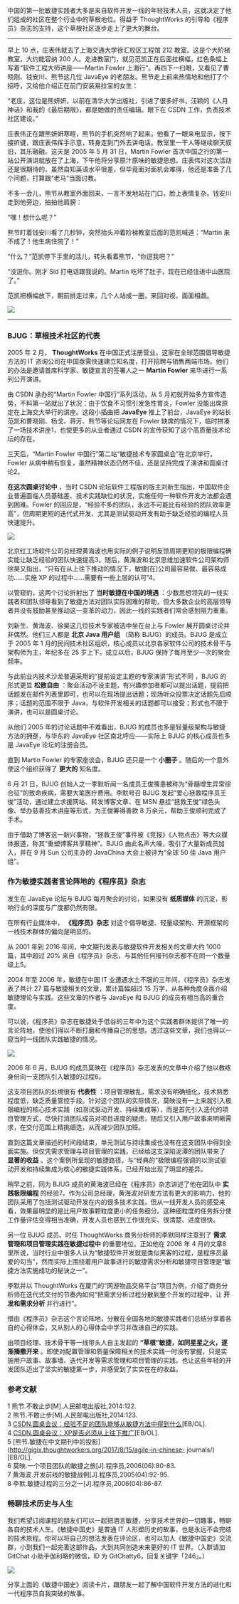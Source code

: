 中国的第一批敏捷实践者大多是来自软件开发一线的年轻技术人员，这就决定了他们组成的社区在整个行业中的草根地位。得益于 ThoughtWorks
的引导和《程序员》杂志的支持，这个草根社区逐步走上了更大的舞台。

* * *

早上 10 点，庄表伟就去了上海交通大学徐汇校区工程馆 212 教室。这是个大阶梯教室，大约能容纳 200
人。走进教室门，就见范凯正在后面拉横幅，红色条幅上写着“软件工程大师讲座——Martin Fowler
上海行”。再四下一扫眼，又看见了曹晓刚、钱安川、熊节这几位 JavaEye 的老朋友。熊节走上前来热情地和他打了个招呼，又给他介绍正在前门安装易拉宝的女生：

“老庄，这位是熊妍妍，以前在清华大学出版社，引进了很多好书，汪颖的《人月神话》和我的《最后期限》，都是她做的责任编辑。眼下在 CSDN
工作，负责技术社区建设。”

庄表伟正在跟熊妍妍寒暄，熊节的手机突然响了起来。他看了一眼来电显示，按下接听键，跟庄表伟挥手示意，转身走到门外去讲电话。教室里一干人等继续聊天叙旧，其乐融融。这天是
2005 年 5 月 31 日，Martin Fowler
首次中国之行的第一站公开演讲就放在了上海，下午他将分享原汁原味的敏捷思想。庄表伟对这次活动还是很期待的，虽然自知英语水平很差，但毕竟面对面机会难得，他还是准备了几个问题，打算跟“老马”当面讨教。

不多一会儿，熊节从教室外面回来，一言不发地站在门口，脸上表情复杂。钱安川走到他旁边，拍拍他肩膀：

“嘿！想什么呢？”

熊节盯着钱安川看了几秒钟，突然抬头冲着阶梯教室后面的范凯喊道：“Martin 来不成了！他生病住院了！”

“什么？”范凯停下手里的活儿，转头看着熊节，“你逗我吧？”

“没逗你。刚才 Sid 打电话跟我说的。Martin 吃坏了肚子，现在已经住进中山医院了。”

范凯把横幅放下，朝前排走过来，几个人站成一圈，来回对视，面面相觑。

![](https://images.gitbook.cn/e8b9a210-1e1f-11e9-91bd-8dbe1a8a4702)

* * *

### BJUG：草根技术社区的代表

2005 年 2 月， **ThoughtWorks** 在中国正式注册营业。这家在全球范围倡导敏捷方法的 IT
咨询公司在中国亟需快速建立知名度，打开招聘与销售两端市场。他们的办法是邀请首席科学家、敏捷宣言的签署人之一 **Martin Fowler**
来华进行一系列公开演讲。

由 CSDN 承办的“Martin Fowler 中国行”系列活动，从 5
月初就开始多方宣传造势，不料第一站就出了状况：由于饮食不习惯引发急性胃炎，Fowler 没能出席原定在上海交大举行的讲座。这段小插曲把
**JavaEye** 推上了前台，JavaEye 的站长范凯和曹晓刚、杨戈、蒋芳、熊节等论坛网友在 Fowler
缺席的情况下，临时拼凑了一场技术讲座1，也使更多的从业者通过 CSDN 的宣传获知了这个高质量技术论坛的存在。

三天后，“Martin Fowler 中国行”第二站“敏捷技术专家圆桌会”在北京举行，Fowler
从病中稍有恢复，虽然精神状态仍然不佳，还是坚持完成了演讲和圆桌讨论2。

**在这次圆桌讨论中** ，当时 CSDN
论坛软件工程版的版主刘新生指出，中国软件企业普遍面临人员基础差、技术实践缺位的状况，实施任何一种软件开发方法都会遇到困难。Fowler
的回应是，“经验不多的团队，永远不可能比有经验的团队效率更高”，但周期更短的迭代式开发、尤其是测试驱动开发有助于缺乏经验的编程人员快速提升。

![](https://images.gitbook.cn/f1d50600-1e1f-11e9-a75f-ffe749889ffe)

北京红工场软件公司总经理黄海波也用实际的例子说明反馈周期更短的极限编程确实能让缺乏经验的团队快速提高3。随后，黄海波和北京思维加速软件公司架构师徐昊又指出，“只有在从上往下推动的情况下，敏捷[在]公司最容易做、最容易成功……实施
XP 的过程中……需要有一些上层的认可”4。

以管窥豹，这两个讨论折射出了 **当时敏捷在中国的境遇**
：少数思想领先的一线实践者和团队领导看到了敏捷方法对团队实际困难的帮助，但大多数企业的高层领导者并没有鼓励甚至推动这一变革的动力，因此一线的实践者们常会感到阻力重重。

刘新生、黄海波、徐昊这几位技术专家被选中坐在台上与 Fowler 展开圆桌讨论并非偶然。他们三人都是 **北京 Java 用户组** （简称
BJUG）的成员。BJUG 是成立于 2005 年 1 月的民间技术社区组织，核心成员以北京各家软件公司的技术骨干与架构师为主，年纪多在 25
岁上下。成立以后，BJUG 保持了每月至少一次的聚会频率。

与此前业内技术沙龙普遍采用的“提前设定主题的专家演讲”形式不同 ，BJUG 的形式更显 **松散自由**
：聚会活动不设主题，有兴趣参加者都可以提出话题，提前把话题发在邮件列表里即可，也可以在现场提出话题；现场听众投票决定话题先后顺序；话题的范围不限于
Java，与软件开发相关的话题都可以接受；形式也不限于演讲，也可以是圆桌讨论。

从他们 2005 年的讨论话题中不难看出，BJUG 的成员也多是轻量级架构与敏捷方法的拥趸，与华东的 JavaEye 社区南北呼应——实际上 BJUG
的核心成员也多是 JavaEye 论坛的注册会员。

直到 Martin Fowler 的专家座谈会，BJUG 还只是一个 **小圈子** 。随后的一个意外使这个组织获得了 **更大的** 知名度。

6 月 21 日，BJUG 创始人之一李默听闻一名成员王俊罹患被称为“骨髓增生异常综合征”的致命疾病，需要大笔医疗费用。李默号召 BJUG
发起“爱心拯救程序员王俊”活动，通过建立求援网站、转发博客文章、在 MSN 悬挂“拯救王俊”绿色头像、举办慈善技术讲座等形式，为王俊筹得善款 8
万余元，帮助王俊顺利完成了手术。

由于借助了博客这一新兴事物，“拯救王俊”事件被《竞报》《人物点击》等大众媒体报道，称其“重塑博客共享精神”。BJUG
由此名声大噪，吸引了大量新成员加入，并在 9 月 Sun 公司主办的 JavaChina 大会上被评为“全球 50 佳 Java 用户组”。

### 作为敏捷实践者言论阵地的《程序员》杂志

发生在 JavaEye 论坛与 BJUG 每月聚会的讨论，如果没有 **纸质媒体** 的沉淀，影响行业的深度与广度都仍然有限。

在所有行业媒体中， **《程序员》杂志** 对这个倡导敏捷、轻量级架构、开源框架的一线技术群体的偏向是明显的。

从 2001 年到 2016 年间，中文期刊发表与敏捷软件开发相关的文章大约 1000 篇，其中超过 20%
来自《程序员》杂志，与其他任何报刊杂志都不在同一个数量级上5。

2004 年至 2006 年，敏捷在中国 IT 业遭遇水土不服的三年间，《程序员》杂志发表了共计 27 篇与敏捷相关的文章，累计篇幅超过 15
万字，从各种角度全面介绍敏捷理论与实践。这些文章的作者与 JavaEye 和 BJUG 的成员有相当高的重合度。

可以说，《程序员》杂志在敏捷处于低谷的三年中为这个实践者群体提供了唯一的言论阵地，使他们得以不断打磨和传播自己的思想。透过这些文章，我们也得以一窥当时一线团队实践敏捷的情况。

![](https://images.gitbook.cn/f9287b30-1e1f-11e9-91bd-8dbe1a8a4702)

2006 年 6 月，BJUG 的成员莫映在《程序员》杂志发表的文章中介绍了他以教练身份向一支团队引入敏捷的过程6。

这支项目团队的处境很有 **代表性**
：项目管理散乱，需求没有明确细化，技术熟悉程度低，缺乏质量管控手段。针对这个团队的实际情况，莫映没有一上来就引入极限编程的核心技术实践（如测试驱动开发、持续集成等），而是首先引入迭代的项目管理方式，尽快打消团队成员对项目进度的疑虑，随后又引入用户故事来明晰需求，在交付范围上精挑细选，从而减少团队加班。

直到这篇文章描述的时间段结束，单元测试与持续集成也没有在这支团队中得到全面实施。但仅凭需求管理与项目管理的实践，已经给这支深陷泥潭的团队带来了
**显著的收益** 。这个案例所呈现的敏捷路径，与“经典的”极限编程强调的以测试驱动开发和持续集成为核心的敏捷实践体系，已经开始出现了明显的差异。

稍早之前，同为 BJUG 成员的黄海波已经在《程序员》杂志讲述了他在团队中 **实践极限编程**
的经验7。作为公司总经理，黄海波对研发方法有更大的影响力，他的团队采用了包括测试驱动开发在内的很多技术实践，但从一线开发人员的感受来看，效果最明显的是比用户故事颗粒度更小的任务细分。这种细粒度的任务拆分使工作量评估变得相当准确，开发人员也感到工作很充实、很清楚、进度很快。

另一位 BJUG 成员、时任 ThoughtWorks 商务分析师的李默同样注意到了 **需求管理和项目管理实践在敏捷过程中** 的重要地位。正如他在
2006 年 4
月的文章8里所说，当时行业中很多人认为“敏捷软件开发就是类似黑客的过程，是程序员最爱的勾当”，然而实际上围绕着用户故事进行的敏捷需求分析和敏捷项目管理是“敏捷方法实施成功的秘诀之一”。

李默并以 ThoughtWorks 在厦门的“网游物品交易平台”项目为例，介绍了商务分析师在迭代式交付的节奏内如何“把需求分析过程分散到整个开发的过程中，让
**开发和需求分析** 并行进行”。

借由《程序员》杂志这个言论阵地，分散在全国各地的敏捷实践者们总结分享着各自的心得体会，又从别人的心得体会中学习并改进自己的实践。

由项目经理、技术骨干等一线带头人自主发起的 **“草根”敏捷，如同星星之火，逐渐播撒开来**
。即使对配置管理和质量保障相关的技术实践一时没有掌握，只是实施用户故事、故事墙、迭代开发等需求管理和项目管理的实践，也让这些年轻的开发团队迈出了坚实的敏捷第一步，并感受到了实实在在的收益。

### 参考文献

1 熊节.不敢止步[M].人民邮电出版社,2014:122.  
2 熊节.不敢止步[M].人民邮电出版社,2014:123.  
3
[CSDN.圆桌会议：经验不足的团队能够从敏捷方法中得到什么](https://web.archive.org/web/20061231203505/http://news.csdn.net:80/news/newstopic/21/21942.shtml)[EB/OL].  
4
[CSDN.圆桌会议：XP是否必须从上往下推广](https://web.archive.org/web/20051216060531/http://news.csdn.net:80/news/newstopic/21/21943.shtml)[EB/OL].  
5 [熊节.敏捷在中文期刊中的投影](http://gigix.thoughtworkers.org/2017/8/15/agile-in-chinese-
journals/)[EB/OL].  
6 莫映.一个项目团队的敏捷之旅[J].程序员,2006(06):80-83.  
7 黄海波.开发前线的敏捷战例[J].程序员,2005(04):92-95.  
8 李默.敏捷过程的三分之一[J].程序员,2006(04):86-87.

### 畅聊技术历史与人生

我们希望订阅课程的朋友们可以一起把酒言敏捷，分享技术世界的一切趣事，畅聊各自的技术人生。《敏捷中国史》是普通 IT
人形塑历史的故事，也是永远不会完结的技术旅程。你可以将自己的想法发表在评论区，也可以加入《敏捷中国史》交流群，小到我们一起完善这部作品，大到共同创造未来更好的
IT 世界。（入群请加 GitChat 小助手伽利略的微信，ID 为 GitChatty6，回复关键字「246」。）

![](https://images.gitbook.cn/db3f6640-3528-11e9-af4a-bd2de5905629)

分享上面的《敏捷中国史》阅读卡片，跟朋友一起了解中国软件开发方法的进化和一代程序员自我突破的故事。

